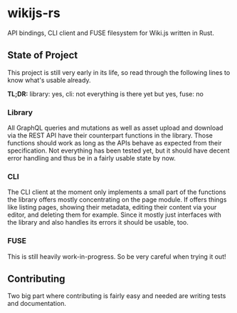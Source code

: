 # wikijs-rs
API bindings, CLI client and FUSE filesystem for Wiki.js written in Rust.

## State of Project
This project is still very early in its life, so read through the following
lines to know what's usable already.

**TL;DR:** library: yes, cli: not everything is there yet but yes, fuse: no

### Library
All GraphQL queries and mutations as well as asset upload and download via the
REST API have their counterpart functions in the library. Those functions
should work as long as the APIs behave as expected from their specification.
Not everything has been tested yet, but it should have decent error handling
and thus be in a fairly usable state by now.

### CLI
The CLI client at the moment only implements a small part of the functions the
library offers mostly concentrating on the page module. If offers things like
listing pages, showing their metadata, editing their content via your editor,
and deleting them for example. Since it mostly just interfaces with the library
and also handles its errors it should be usable, too.

### FUSE
This is still heavily work-in-progress. So be very careful when trying it out!

## Contributing
Two big part where contributing is fairly easy and needed are writing tests
and documentation.
